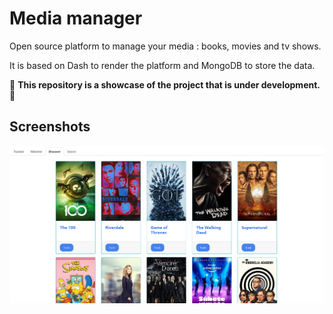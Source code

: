 # Media manager 

Open source platform to manage your media : books, movies and tv shows.

It is based on Dash to render the platform and MongoDB to store the data.

🚧 __This repository is a showcase of the project that is under development.__ 🚧

## Screenshots

![tv]

[tv]: https://github.com/evan-lh/media-manager-intro/blob/main/media-manager-preview.png
